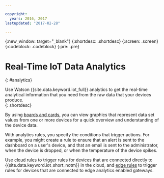```yaml
---

copyright:
  years: 2016, 2017
lastupdated: "2017-02-28"

---
```


{:new_window: target="_blank"}
{:shortdesc: .shortdesc}
{:screen: .screen}
{:codeblock: .codeblock}
{:pre: .pre}


# Real-Time IoT Data Analytics
{: #analytics}  

Use Watson {{site.data.keyword.iot_full}} analytics to get the real-time analytical information that you need from the raw data that your devices produce.  
{: shortdesc}

By using [boards and cards](data_visualization.html), you can view graphics that represent data set values from one or more devices for a quick overview and understanding of the device data.

With analytics rules, you specify the conditions that trigger actions. For example, you might create a rule to ensure that an alert is sent to the dashboard on a user's device, and that an email is sent to the administrator, when the device is dropped, or when the temperature of the device spikes.

Use [cloud rules](cloud_analytics.html) to trigger rules for devices that are connected directly to {{site.data.keyword.iot_short_notm}} in the cloud, and [edge rules](edge_analytics.html) to trigger rules for devices that are connected to edge analytics enabled gateways.
